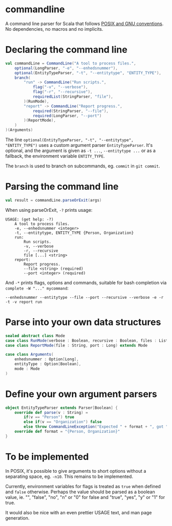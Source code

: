 # commandline
A command line parser for Scala that follows [POSIX and GNU conventions](https://www.gnu.org/software/libc/manual/html_node/Argument-Syntax.html). No dependencies, no macros and no implicits.

# Declaring the command line
```scala
val commandLine = CommandLine("A tool to process files.",
    optional(LongParser, "-e", "--enhedsnummer"),
    optional(EntityTypeParser, "-t", "--entitytype", "ENTITY_TYPE"),
    branch(
        "run" -> CommandLine("Run scripts.",
            flag("-v", "--verbose"),
            flag("-r", "--recursive"),
            requiredList(StringParser, "file"),
        )(RunMode),
        "report" -> CommandLine("Report progress.",
            required(StringParser, "--file"),
            required(LongParser, "--port")
        )(ReportMode),
    )
)(Arguments)
```

The line `optional(EntityTypeParser, "-t", "--entitytype", "ENTITY_TYPE")` uses a custom argument parser `EntityTypeParser`. It's optional, and the argument is given as `-t ...`, `--entitytype ...` or as a fallback, the environment variable `ENTITY_TYPE`.

The `branch` is used to branch on subcommands, eg. `commit` in `git commit`.

# Parsing the command line
```scala
val result = commandLine.parseOrExit(args)
```

When using parseOrExit, `-?` prints usage:
```
USAGE: (get help: -?)
    A tool to process files.
    -e, --enhedsnummer <integer>
    -t, --entitytype, ENTITY_TYPE {Person, Organization}
    run:
        Run scripts.
        -v, --verbose
        -r, --recursive
        file [...] <string>
    report:
        Report progress.
        --file <string> (required)
        --port <integer> (required)
```

And `-*` prints flags, options and commands, suitable for bash completion via `complete -W "..." mycommand`:
```
--enhedsnummer --entitytype --file --port --recursive --verbose -e -r -t -v report run
```

# Parse into your own data structures
```scala
sealed abstract class Mode
case class RunMode(verbose : Boolean, recursive : Boolean, files : List[String]) extends Mode
case class ReportMode(file : String, port : Long) extends Mode

case class Arguments(
    enhedsnummer : Option[Long],
    entityType : Option[Boolean],
    mode : Mode
)
```

# Define your own argument parsers
```scala
object EntityTypeParser extends Parser[Boolean] {
    override def parse(v : String) =
        if(v == "Person") true
        else if(v == "Organization") false
        else throw CommandLineException("Expected " + format + ", got " + v)
    override def format = "{Person, Organization}"
}
```

# To be implemented
In POSIX, it's possible to give arguments to short options without a separating space, eg. `-n10`. This remains to be implemented.

Currently, environment variables for flags is treated as `true` when defined and `false` otherwise. Perhaps the value should be parsed as a boolean value, ie. "", "false", "no", "n" or "0" for false and "true", "yes", "y" or "1" for true.

It would also be nice with an even prettier USAGE text, and man page generation.

